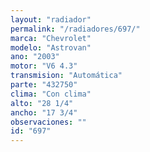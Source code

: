 ```yaml
---
layout: "radiador"
permalink: "/radiadores/697/"
marca: "Chevrolet"
modelo: "Astrovan"
ano: "2003"
motor: "V6 4.3"
transmision: "Automática"
parte: "432750"
clima: "Con clima"
alto: "28 1/4"
ancho: "17 3/4"
observaciones: ""
id: "697"
---
```


